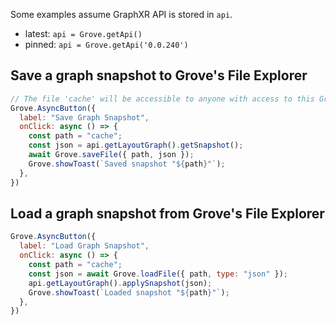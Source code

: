 Some examples assume GraphXR API is stored in `api`.
- latest: `api = Grove.getApi()`
- pinned: `api = Grove.getApi('0.0.240')`

## Save a graph snapshot to Grove's File Explorer
```javascript
// The file 'cache' will be accessible to anyone with access to this Grovebook
Grove.AsyncButton({
  label: "Save Graph Snapshot",
  onClick: async () => {
    const path = "cache";
    const json = api.getLayoutGraph().getSnapshot();
    await Grove.saveFile({ path, json });
    Grove.showToast(`Saved snapshot "${path}"`);
  },
})
```

## Load a graph snapshot from Grove's File Explorer
```javascript
Grove.AsyncButton({
  label: "Load Graph Snapshot",
  onClick: async () => {
    const path = "cache";
    const json = await Grove.loadFile({ path, type: "json" });
    api.getLayoutGraph().applySnapshot(json);
    Grove.showToast(`Loaded snapshot "${path}"`);
  },
})
```